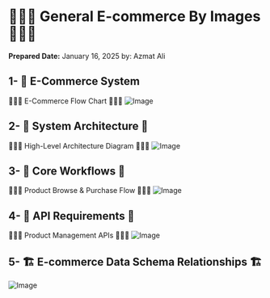 

# 🌟🌟🌟 General E-commerce By Images 🌟🌟🌟 #
**Prepared Date:** January 16, 2025   by: Azmat Ali

## 1- 📌 E-Commerce System
🌟🌟🌟 E-Commerce Flow Chart 🌟🌟🌟
  ![Image](https://github.com/user-attachments/assets/41f6427d-67d3-4e4b-83ad-07fd553d3036)

## 2- 📌 System Architecture 📌
🌟🌟🌟 High-Level Architecture Diagram 🌟🌟🌟
![Image](https://github.com/user-attachments/assets/61a17dfd-d6e5-4888-aa97-afec31408768)


## 3- 📌 Core Workflows 📌
🌟🌟🌟 Product Browse & Purchase Flow 🌟🌟🌟
![Image](https://github.com/user-attachments/assets/85116b3f-9faf-437d-aa06-f0a59d2852e7)


## 4- 📌  API Requirements 📌
🌟🌟🌟 Product Management APIs 🌟🌟🌟
![Image](https://github.com/user-attachments/assets/370c90a6-b9f3-4250-bf66-cea9adc2ac2b)


## 5- 🏗️ E-commerce Data Schema Relationships 🏗️
![Image](https://github.com/user-attachments/assets/b1644e3d-97e2-41e6-aaaa-d8365aa7892c)
